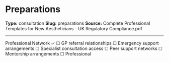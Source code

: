 # Preparations

**Type:** consultation
**Slug:** preparations
**Source:** Complete Professional Templates for New Aestheticians - UK Regulatory Compliance.pdf

---

Professional Network ✓ ☐ GP referral relationships ☐ Emergency support arrangements ☐ Specialist
consultation access ☐ Peer support networks ☐ Mentorship arrangements ☐ Professional